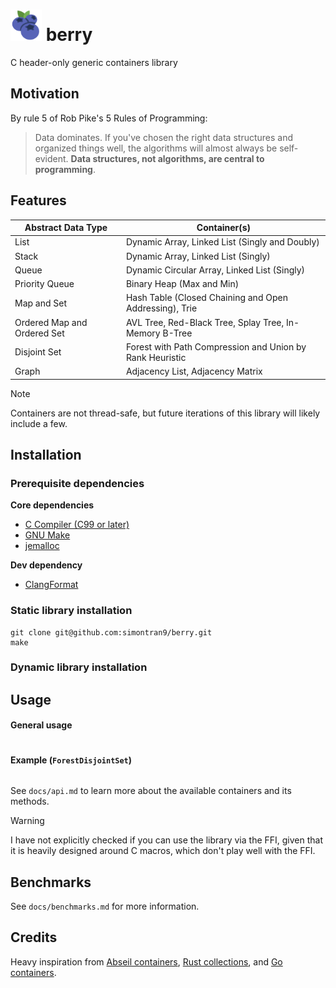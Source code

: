 <h1><img src="docs/logo.svg" width="50px"> berry</h1>

C header-only generic containers library

## Motivation

By rule 5 of Rob Pike's 5 Rules of Programming:
> Data dominates. If you've chosen the right data structures and organized things well, the algorithms will almost always be self-evident. **Data structures, not algorithms, are central to programming**.

## Features

| Abstract Data Type        | Container(s)                                                   |
| ------------------------- | -------------------------------------------------------------- |
| List                      | Dynamic Array, Linked List (Singly and Doubly)                 |
| Stack                     | Dynamic Array, Linked List (Singly)                            |
| Queue                     | Dynamic Circular Array, Linked List (Singly)                   |
| Priority Queue            | Binary Heap (Max and Min)                                      |
| Map and Set               | Hash Table (Closed Chaining and Open Addressing), Trie         |
| Ordered Map and Ordered Set | AVL Tree, Red-Black Tree, Splay Tree, In-Memory B-Tree       |
| Disjoint Set              | Forest with Path Compression and Union by Rank Heuristic       |
| Graph                     | Adjacency List, Adjacency Matrix                               |

> [!NOTE]
> Containers are not thread-safe, but future iterations of this library will likely include a few.

## Installation

### Prerequisite dependencies

**Core dependencies**
- [C Compiler (C99 or later)](https://gcc.gnu.org/)
- [GNU Make](https://www.gnu.org/software/make/)
- [jemalloc](https://jemalloc.net/)

**Dev dependency**
- [ClangFormat](https://clang.llvm.org/docs/ClangFormat.html)

### Static library installation

```
git clone git@github.com:simontran9/berry.git
make
```

### Dynamic library installation

## Usage

#### General usage

```
```

#### Example (`ForestDisjointSet`)

```c
```

See `docs/api.md` to learn more about the available containers and its methods.

> [!WARNING]
> I have not explicitly checked if you can use the library via the FFI, given that it is heavily designed around C macros, which don't play well with the FFI.

## Benchmarks

See `docs/benchmarks.md` for more information.

## Credits

Heavy inspiration from [Abseil containers](https://abseil.io/docs/cpp/guides/container), [Rust collections](https://doc.rust-lang.org/std/collections/index.html), and [Go containers](https://pkg.go.dev/container).
